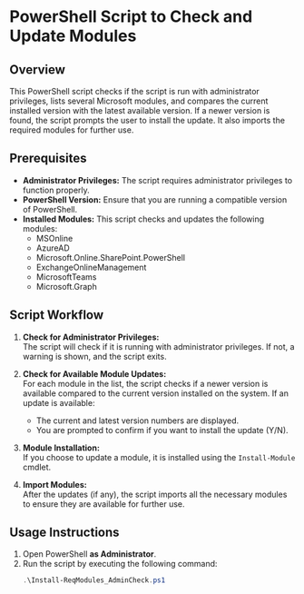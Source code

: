 # PowerShell Script to Check and Update Modules

## Overview
This PowerShell script checks if the script is run with administrator privileges, lists several Microsoft modules, and compares the current installed version with the latest available version. If a newer version is found, the script prompts the user to install the update. It also imports the required modules for further use.

## Prerequisites
- **Administrator Privileges:** The script requires administrator privileges to function properly.
- **PowerShell Version:** Ensure that you are running a compatible version of PowerShell.
- **Installed Modules:** This script checks and updates the following modules:
  - MSOnline
  - AzureAD
  - Microsoft.Online.SharePoint.PowerShell
  - ExchangeOnlineManagement
  - MicrosoftTeams
  - Microsoft.Graph

## Script Workflow
1. **Check for Administrator Privileges:**  
   The script will check if it is running with administrator privileges. If not, a warning is shown, and the script exits.

2. **Check for Available Module Updates:**  
   For each module in the list, the script checks if a newer version is available compared to the current version installed on the system. If an update is available:
   - The current and latest version numbers are displayed.
   - You are prompted to confirm if you want to install the update (Y/N).

3. **Module Installation:**  
   If you choose to update a module, it is installed using the `Install-Module` cmdlet.

4. **Import Modules:**  
   After the updates (if any), the script imports all the necessary modules to ensure they are available for further use.

## Usage Instructions

1. Open PowerShell **as Administrator**.
2. Run the script by executing the following command:
   ```powershell
   .\Install-ReqModules_AdminCheck.ps1
